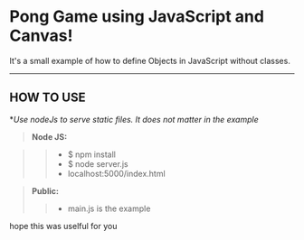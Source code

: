 Pong Game using JavaScript and Canvas!
===================


It's a small example of how to define Objects in JavaScript without classes.

----------


**HOW TO USE**
-------------
**Use nodeJs to serve static files. It does not matter in the example*

> **Node JS:**

> > - $ npm install
> > - $ node server.js
> > - localhost:5000/index.html

> **Public:**
> > - main.js is the example

hope this was uselful for you



